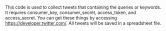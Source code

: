 This code is used to collect tweets that containing the queries or keywords. It requires consumer_key, consumer_secret, access_token, and access_secret. You can get these things by accessing https://developer.twitter.com/. All tweets will be saved in a spreadsheet file.

